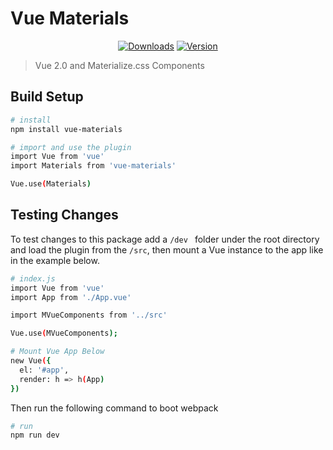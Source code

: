 # Vue Materials
<p align="center">
<a href="https://www.npmjs.com/package/vue-materials"><img src="https://img.shields.io/npm/dt/vue-materials.svg" alt="Downloads"></a>
  <a href="https://www.npmjs.com/package/vue-materials"><img src="https://img.shields.io/npm/v/vue-materials.svg" alt="Version"></a>
</p>

> Vue 2.0 and Materialize.css Components

## Build Setup

``` bash
# install
npm install vue-materials

# import and use the plugin
import Vue from 'vue'
import Materials from 'vue-materials'

Vue.use(Materials)
```

## Testing Changes
To test changes to this package add a `/dev ` folder under the root directory and load the plugin from the `/src`, then mount a Vue instance to the app like in the example below.

``` bash
# index.js
import Vue from 'vue'
import App from './App.vue'

import MVueComponents from '../src'

Vue.use(MVueComponents);

# Mount Vue App Below
new Vue({
  el: '#app',
  render: h => h(App)
})
```

Then run the following command to boot webpack
``` bash
# run
npm run dev
```